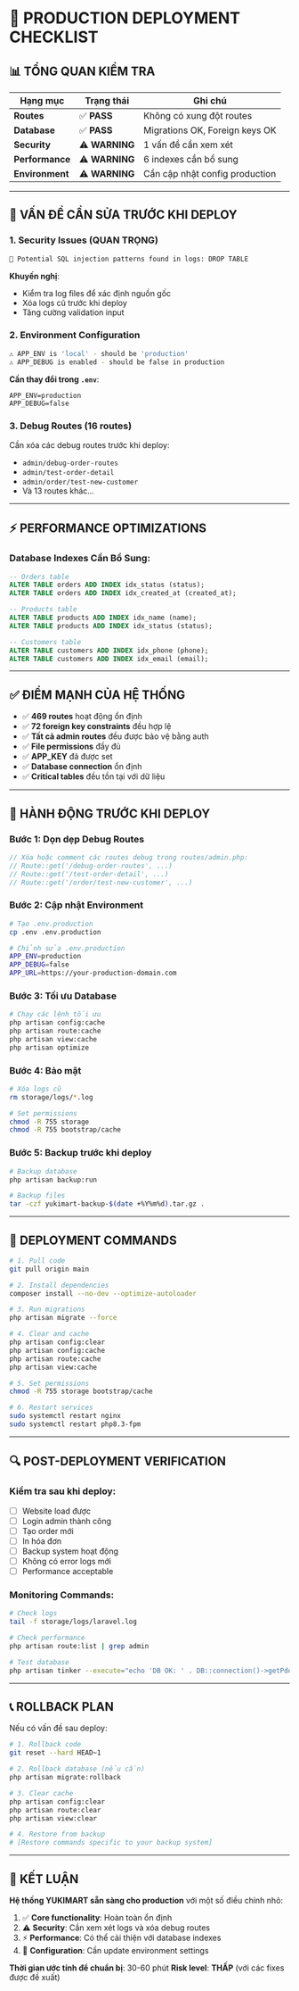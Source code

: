 # 🚀 PRODUCTION DEPLOYMENT CHECKLIST

## 📊 **TỔNG QUAN KIỂM TRA**

| Hạng mục | Trạng thái | Ghi chú |
|----------|------------|---------|
| **Routes** | ✅ **PASS** | Không có xung đột routes |
| **Database** | ✅ **PASS** | Migrations OK, Foreign keys OK |
| **Security** | ⚠️ **WARNING** | 1 vấn đề cần xem xét |
| **Performance** | ⚠️ **WARNING** | 6 indexes cần bổ sung |
| **Environment** | ⚠️ **WARNING** | Cần cập nhật config production |

---

## 🚨 **VẤN ĐỀ CẦN SỬA TRƯỚC KHI DEPLOY**

### 1. **Security Issues (QUAN TRỌNG)**
```bash
🚨 Potential SQL injection patterns found in logs: DROP TABLE
```
**Khuyến nghị**: 
- Kiểm tra log files để xác định nguồn gốc
- Xóa logs cũ trước khi deploy
- Tăng cường validation input

### 2. **Environment Configuration**
```bash
⚠️ APP_ENV is 'local' - should be 'production'
⚠️ APP_DEBUG is enabled - should be false in production
```
**Cần thay đổi trong `.env`**:
```env
APP_ENV=production
APP_DEBUG=false
```

### 3. **Debug Routes (16 routes)**
Cần xóa các debug routes trước khi deploy:
- `admin/debug-order-routes`
- `admin/test-order-detail`
- `admin/order/test-new-customer`
- Và 13 routes khác...

---

## ⚡ **PERFORMANCE OPTIMIZATIONS**

### Database Indexes Cần Bổ Sung:
```sql
-- Orders table
ALTER TABLE orders ADD INDEX idx_status (status);
ALTER TABLE orders ADD INDEX idx_created_at (created_at);

-- Products table  
ALTER TABLE products ADD INDEX idx_name (name);
ALTER TABLE products ADD INDEX idx_status (status);

-- Customers table
ALTER TABLE customers ADD INDEX idx_phone (phone);
ALTER TABLE customers ADD INDEX idx_email (email);
```

---

## ✅ **ĐIỂM MẠNH CỦA HỆ THỐNG**

- ✅ **469 routes** hoạt động ổn định
- ✅ **72 foreign key constraints** đều hợp lệ
- ✅ **Tất cả admin routes** đều được bảo vệ bằng auth
- ✅ **File permissions** đầy đủ
- ✅ **APP_KEY** đã được set
- ✅ **Database connection** ổn định
- ✅ **Critical tables** đều tồn tại với dữ liệu

---

## 🔧 **HÀNH ĐỘNG TRƯỚC KHI DEPLOY**

### **Bước 1: Dọn dẹp Debug Routes**
```php
// Xóa hoặc comment các routes debug trong routes/admin.php:
// Route::get('/debug-order-routes', ...)
// Route::get('/test-order-detail', ...)
// Route::get('/order/test-new-customer', ...)
```

### **Bước 2: Cập nhật Environment**
```bash
# Tạo .env.production
cp .env .env.production

# Chỉnh sửa .env.production
APP_ENV=production
APP_DEBUG=false
APP_URL=https://your-production-domain.com
```

### **Bước 3: Tối ưu Database**
```bash
# Chạy các lệnh tối ưu
php artisan config:cache
php artisan route:cache
php artisan view:cache
php artisan optimize
```

### **Bước 4: Bảo mật**
```bash
# Xóa logs cũ
rm storage/logs/*.log

# Set permissions
chmod -R 755 storage
chmod -R 755 bootstrap/cache
```

### **Bước 5: Backup trước khi deploy**
```bash
# Backup database
php artisan backup:run

# Backup files
tar -czf yukimart-backup-$(date +%Y%m%d).tar.gz .
```

---

## 🎯 **DEPLOYMENT COMMANDS**

```bash
# 1. Pull code
git pull origin main

# 2. Install dependencies
composer install --no-dev --optimize-autoloader

# 3. Run migrations
php artisan migrate --force

# 4. Clear and cache
php artisan config:clear
php artisan config:cache
php artisan route:cache
php artisan view:cache

# 5. Set permissions
chmod -R 755 storage bootstrap/cache

# 6. Restart services
sudo systemctl restart nginx
sudo systemctl restart php8.3-fpm
```

---

## 🔍 **POST-DEPLOYMENT VERIFICATION**

### **Kiểm tra sau khi deploy:**
- [ ] Website load được
- [ ] Login admin thành công
- [ ] Tạo order mới
- [ ] In hóa đơn
- [ ] Backup system hoạt động
- [ ] Không có error logs mới
- [ ] Performance acceptable

### **Monitoring Commands:**
```bash
# Check logs
tail -f storage/logs/laravel.log

# Check performance
php artisan route:list | grep admin

# Test database
php artisan tinker --execute="echo 'DB OK: ' . DB::connection()->getPdo();"
```

---

## 📞 **ROLLBACK PLAN**

Nếu có vấn đề sau deploy:
```bash
# 1. Rollback code
git reset --hard HEAD~1

# 2. Rollback database (nếu cần)
php artisan migrate:rollback

# 3. Clear cache
php artisan config:clear
php artisan route:clear
php artisan view:clear

# 4. Restore from backup
# [Restore commands specific to your backup system]
```

---

## 🎉 **KẾT LUẬN**

**Hệ thống YUKIMART sẵn sàng cho production** với một số điều chỉnh nhỏ:

1. ✅ **Core functionality**: Hoàn toàn ổn định
2. ⚠️ **Security**: Cần xem xét logs và xóa debug routes  
3. ⚡ **Performance**: Có thể cải thiện với database indexes
4. 🔧 **Configuration**: Cần update environment settings

**Thời gian ước tính để chuẩn bị**: 30-60 phút
**Risk level**: **THẤP** (với các fixes được đề xuất)
